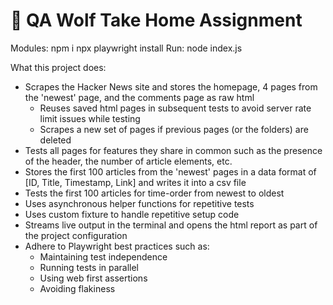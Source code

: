# 🐺 QA Wolf Take Home Assignment

Modules:
    npm i
    npx playwright install
Run:
    node index.js

What this project does:
- Scrapes the Hacker News site and stores the homepage, 4 pages from the 'newest' page, and the comments page as raw html
    - Reuses saved html pages in subsequent tests to avoid server rate limit issues while testing
    - Scrapes a new set of pages if previous pages (or the folders) are deleted
- Tests all pages for features they share in common such as the presence of the header, the number of article elements, etc.
- Stores the first 100 articles from the 'newest' pages in a data format of [ID, Title, Timestamp, Link] and writes it into a csv file
- Tests the first 100 articles for time-order from newest to oldest
- Uses asynchronous helper functions for repetitive tests
- Uses custom fixture to handle repetitive setup code
- Streams live output in the terminal and opens the html report as part of the project configuration
- Adhere to Playwright best practices such as:
    - Maintaining test independence
    - Running tests in parallel
    - Using web first assertions
    - Avoiding flakiness